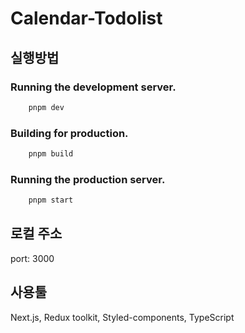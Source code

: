 # Calendar-Todolist

## 실행방법

### Running the development server.

```bash
    pnpm dev
```

### Building for production.

```bash
    pnpm build
```

### Running the production server.

```bash
    pnpm start
```

## 로컬 주소
port: 3000

## 사용툴
Next.js, Redux toolkit, Styled-components, TypeScript
